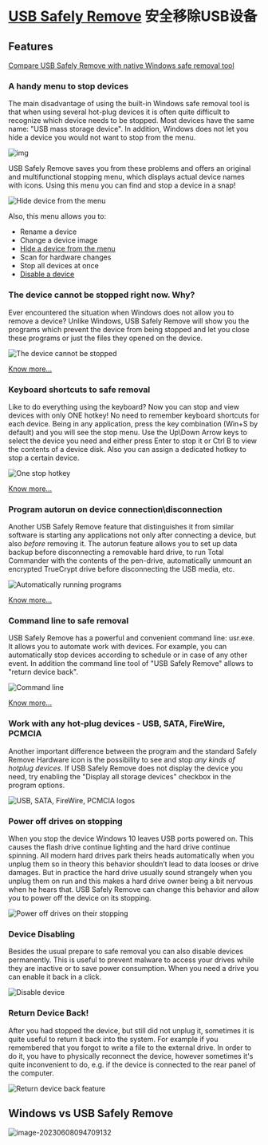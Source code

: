 # [USB Safely Remove](https://safelyremove.com/index.htm) 安全移除USB设备



## Features

[Compare USB Safely Remove with native Windows safe removal tool](https://safelyremove.com/usbsafelyremove-vs-windows.htm)

### A handy menu to stop devices

The main disadvantage of using the built-in Windows safe removal tool is that when using several hot-plug devices it is often quite difficult to recognize which device needs to be stopped. Most devices have the same name: "USB mass storage device". In addition, Windows does not let you hide a device you would not want to stop from the menu.

![img](native_stopping_menu.png)

USB Safely Remove saves you from these problems and offers an original and multifunctional stopping menu, which displays actual device names with icons. Using this menu you can find and stop a device in a snap!

![Hide device from the menu](right_click_feature.png)

Also, this menu allows you to:

- Rename a device
- Change a device image
- [Hide a device from the menu](https://safelyremove.com/help/ht_hideDevice.htm)
- Scan for hardware changes
- Stop all devices at once
- [Disable a device](https://safelyremove.com/help/ht_disableDevice.htm)

### The device cannot be stopped right now. Why?

Ever encountered the situation when Windows does not allow you to remove a device? Unlike Windows, USB Safely Remove will show you the programs which prevent the device from being stopped and let you close these programs or just the files they opened on the device.

![The device cannot be stopped](unlocker_window.png)

[Know more...](https://safelyremove.com/help/ui_cannotStopWindow.htm)

### Keyboard shortcuts to safe removal

Like to do everything using the keyboard? Now you can stop and view devices with only ONE hotkey! No need to remember keyboard shortcuts for each device. Being in any application, press the key combination (Win+S by default) and you will see the stop menu. Use the Up\Down Arrow keys to select the device you need and either press Enter to stop it or Ctrl B to view the contents of a device disk. Also you can assign a dedicated hotkey to stop a certain device.

![One stop hotkey](oneHotkeyForStopping.png)

[Know more...](https://safelyremove.com/help/ht_useHotkeys.htm)

### Program autorun on device connection\disconnection

Another USB Safely Remove feature that distinguishes it from similar software is starting any applications not only after connecting a device, but also *before* removing it. The autorun feature allows you to set up data backup before disconnecting a removable hard drive, to run Total Commander with the contents of the pen-drive, automatically unmount an encrypted TrueCrypt drive before disconnecting the USB media, etc.

![Automatically running programs](programs_autorun.png)

[Know more...](https://safelyremove.com/help/ht_useAutoRun.htm)

### Command line to safe removal

USB Safely Remove has a powerful and convenient command line: usr.exe. It allows you to automate work with devices. For example, you can automatically stop devices according to schedule or in case of any other event. In addition the command line tool of "USB Safely Remove" allows to "return device back".

![Command line](command_line.png)

[Know more...](https://safelyremove.com/help/ht_usecommandline.htm)

### Work with any hot-plug devices - USB, SATA, FireWire, PCMCIA

Another important difference between the program and the standard Safely Remove Hardware icon is the possibility to see and stop *any kinds of hotplug devices*. If USB Safely Remove does not display the device you need, try enabling the "Display all storage devices" checkbox in the program options.

![USB, SATA, FireWire, PCMCIA logos](supported_devs.png)

### Power off drives on stopping

When you stop the device Windows 10 leaves USB ports powered on. This causes the flash drive continue lighting and the hard drive continue spinning. All modern hard drives park theirs heads automatically when you unplug them so in theory this behavior shouldn’t lead to data looses or drive damages. But in practice the hard drive usually sound strangely when you unplug them on run and this makes a hard drive owner being a bit nervous when he hears that. USB Safely Remove can change this behavior and allow you to power off the device on its stopping.

![Power off drives on their stopping](power_off_drives.png)

### Device Disabling

Besides the usual prepare to safe removal you can also disable devices permanently. This is useful to prevent malware to access your drives while they are inactive or to save power consumption. When you need a drive you can enable it back in a click.

![Disable device](disable_device.png)

### Return Device Back!

After you had stopped the device, but still did not unplug it, sometimes it is quite useful to return it back into the system. For example if you remembered that you forgot to write a file to the external drive. In order to do it, you have to physically reconnect the device, however sometimes it's quite inconvenient to do, e.g. if the device is connected to the rear panel of the computer.

![Return device back feature](v4_return_device_back.png)





## Windows vs USB Safely Remove

![image-20230608094709132](image-20230608094709132.png)